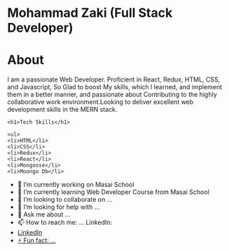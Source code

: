   <h1>Mohammad Zaki (Full Stack Developer)</h1>
   <h1>About</h1>
   
   <p>I am a passionate Web Developer. Proficient in React, Redux,
    HTML, CSS, and Javascript, So Glad to boost My skills, which
    l learned, and implement them in a better manner, and
    passionate about Contributing to the highly collaborative work
    environment.Looking to deliver excellent web development
    skills in the MERN stack.</p>
    
    <h1>Tech Skills</h1>   
    
    <ul>
    <li>HTML</li>
    <li>CSS</li>
    <li>Redux</li>
    <li>React</li>
    <li>Mongoose</li>
    <li>Moongo Db</li>
</ul>
    
  


- 🔭 I’m currently working on Masai School
- 🌱 I’m currently learning Web Developer Course from Masai School
- 👯 I’m looking to collaborate on ...
- 🤔 I’m looking for help with ...
- 💬 Ask me about ...
- 📫 How to reach me: ...
LinkedIn:<a href="https://www.linkedin.com/in/mohammad-zaki-b48821158/" />
- LinkedIn
- ⚡ Fun fact: ...
